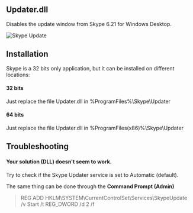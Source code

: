 ## Updater.dll
Disables the update window from Skype 6.21 for Windows Desktop.

![Skype Update](http://www.navossoc.com/wp-content/uploads/2015/03/Skype_Update.png)

## Installation

Skype is a 32 bits only application, but it can be installed on different locations:

#### 32 bits
Just replace the file Updater.dll in %ProgramFiles%\Skype\Updater

#### 64 bits
Just replace the file Updater.dll in %ProgramFiles(x86)%\Skype\Updater

## Troubleshooting
#### Your solution (DLL) doesn't seem to work.
Try to check if the Skype Updater service is set to Automatic (default).

The same thing can be done through the **Command Prompt (Admin)**
>REG ADD HKLM\SYSTEM\CurrentControlSet\Services\SkypeUpdate /v Start /t REG_DWORD /d 2 /f
